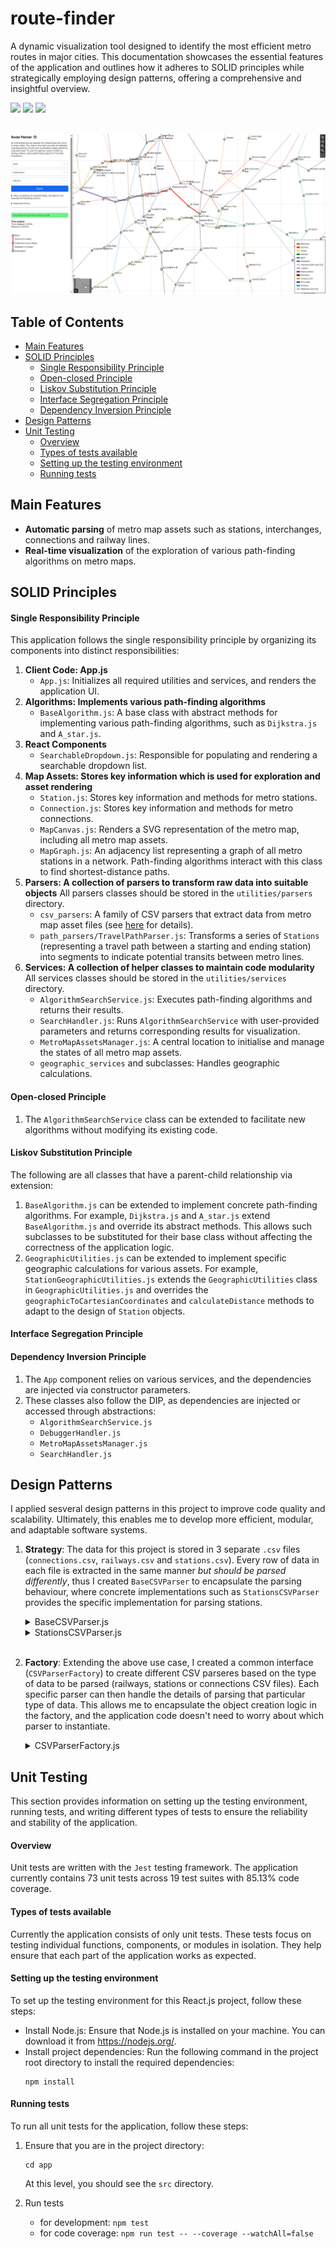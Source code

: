 <h1>route-finder</h1>

A dynamic visualization tool designed to identify the most efficient metro routes in major cities. This documentation showcases the essential features of the application and outlines how it adheres to SOLID principles while strategically employing design patterns, offering a comprehensive and insightful overview.

<img src="https://img.shields.io/badge/React-20232A?style=for-the-badge&logo=react&logoColor=61DAFB"> <img src="https://img.shields.io/badge/JavaScript-F7DF1E?style=for-the-badge&logo=javascript&logoColor=black"> <img src="https://img.shields.io/badge/HTML-239120?style=for-the-badge&logo=html5&logoColor=white">

<br>

<img src="route-finder-ui.png" alt="">

<h2>Table of Contents</h2>

- [Main Features](#main-features)
- [SOLID Principles](#solid-principles)
    - [Single Responsibility Principle](#single-responsibility-principle)
    - [Open-closed Principle](#open-closed-principle)
    - [Liskov Substitution Principle](#liskov-substitution-principle)
    - [Interface Segregation Principle](#interface-segregation-principle)
    - [Dependency Inversion Principle](#dependency-inversion-principle)
- [Design Patterns](#design-patterns)
- [Unit Testing](#unit-testing)
    - [Overview](#overview)
    - [Types of tests available](#types-of-tests-available)
    - [Setting up the testing environment](#setting-up-the-testing-environment)
    - [Running tests](#running-tests)


## Main Features
- **Automatic parsing** of metro map assets such as stations, interchanges, connections and railway lines.
- **Real-time visualization** of the exploration of various path-finding algorithms on metro maps.


## SOLID Principles
#### Single Responsibility Principle
This application follows the single responsibility principle by organizing its components into distinct responsibilities:

1. **Client Code: App.js**
    - `App.js`: Initializes all required utilities and services, and renders the application UI.
2. **Algorithms: Implements various path-finding algorithms**
    - `BaseAlgorithm.js`: A base class with abstract methods for implementing various path-finding algorithms, such as `Dijkstra.js` and `A_star.js`.
3. **React Components**
    - `SearchableDropdown.js`: Responsible for populating and rendering a searchable dropdown list.
4. **Map Assets: Stores key information which is used for exploration and asset rendering**
    - `Station.js`: Stores key information and methods for metro stations.
    - `Connection.js`: Stores key information and methods for metro connections.
    - `MapCanvas.js`: Renders a SVG representation of the metro map, including all metro map assets.
    - `MapGraph.js`: An adjacency list representing a graph of all metro stations in a network. Path-finding algorithms interact with this class to find shortest-distance paths.
5. **Parsers: A collection of parsers to transform raw data into suitable objects**
    All parsers classes should be stored in the `utilities/parsers` directory.
    - `csv_parsers`: A family of CSV parsers that extract data from metro map asset files (see [here](#design-patterns) for details).
    - `path_parsers/TravelPathParser.js`: Transforms a series of `Stations` (representing a travel path between a starting and ending station) into segments to indicate potential transits between metro lines.
6. **Services: A collection of helper classes to maintain code modularity**
    All services classes should be stored in the `utilities/services` directory.
    - `AlgorithmSearchService.js`: Executes path-finding algorithms and returns their results.
    - `SearchHandler.js`: Runs `AlgorithmSearchService` with user-provided parameters and returns corresponding results for visualization.
    - `MetroMapAssetsManager.js`: A central location to initialise and manage the states of all metro map assets.
    - `geographic_services` and subclasses: Handles geographic calculations.


#### Open-closed Principle
1. The `AlgorithmSearchService` class can be extended to facilitate new algorithms without modifying its existing code.


#### Liskov Substitution Principle
The following are all classes that have a parent-child relationship via extension:
1. `BaseAlgorithm.js` can be extended to implement concrete path-finding algorithms. For example, `Dijkstra.js` and `A_star.js` extend `BaseAlgorithm.js` and override its abstract methods. This allows such subclasses to be substituted for their base class without affecting the correctness of the application logic.
2. `GeographicUtilities.js` can be extended to implement specific geographic calculations for various assets. For example, `StationGeographicUtilities.js` extends the `GeographicUtilities` class in `GeographicUtilities.js` and overrides the `geographicToCartesianCoordinates` and `calculateDistance` methods to adapt to the design of `Station` objects.


#### Interface Segregation Principle


#### Dependency Inversion Principle
1. The `App` component relies on various services, and the dependencies are injected via constructor parameters.
2. These classes also follow the DIP, as dependencies are injected or accessed through abstractions:
    - `AlgorithmSearchService.js`
    - `DebuggerHandler.js`
    - `MetroMapAssetsManager.js`
    - `SearchHandler.js`


## Design Patterns
I applied sesveral design patterns in this project to improve code quality and scalability. Ultimately, this enables me to develop more efficient, modular, and adaptable software systems.

1. **Strategy**: The data for this project is stored in 3 separate `.csv` files (`connections.csv`, `railways.csv` and `stations.csv`). Every row of data in each file is extracted in the same manner *but should be parsed differently*, thus I created `BaseCSVParser` to encapsulate the parsing behaviour, where concrete implementations such as `StationsCSVParser` provides the specific implementation for parsing stations.
    <br>

    <details>
    <summary>BaseCSVParser.js</summary>

    ```
    class BaseCSVParser {
        constructor(filePath) {
            this.filePath = filePath;
        }

        async parse() {
            // All CSV parsers split their CSV files into rows by the \n symbol.
            const response = await fetch(this.filePath);
            const csvText = await response.text();
            const csvData = csvText.split(/\r\n|\n/).filter(Boolean);
            return csvData;
        }
    }

    export default BaseCSVParser;
    ```

    </details>
   
    <details>
    <summary>StationsCSVParser.js</summary>

    ```
    class StationsCSVParser extends BaseCSVParser {
        async parse(stations) {
            // @params stations (hashmap): Stores all Station objects that are previously
            // initialized by a StationsCSVParser instance, with the station name as the 
            // keys, and Station objects as the values.

            const csvData = await super.parse();    // The base parse method splits rows by the \n symbol.

            csvData.forEach(row => {
                const [stationName, latitude, longitude] = row.split(",");
                stations[stationName] = new Station(stationName, latitude, longitude);
            });
        
            console.log("All " + Object.entries(stations).length + " stations parsed.");
            return stations;
        }
    }


    export default StationsCSVParser;
    ```
    
    </details>
    <br>

2. **Factory**: Extending the above use case, I created a common interface (`CSVParserFactory`) to create different CSV parseres based on the type of data to be parsed (railways, stations or connections CSV files). Each specific parser can then handle the details of parsing that particular type of data. This allows me to encapsulate the object creation logic in the factory, and the application code doesn't need to worry about which parser to instantiate.
   <br>
   <details>
    <summary>CSVParserFactory.js</summary>
    
    ```
    class CSVParserFactory {
        createParser(type, filePath) {
            switch (type) {
                case 'stations':
                    return new StationsCSVParser(filePath);
                case 'connections':
                    return new ConnectionsCSVParser(filePath);
                // Add more cases for other types if needed
                default:
                    throw new Error('Invalid parser type');
            }
        }
    }
    ```

   </details>


## Unit Testing
This section provides information on setting up the testing environment, running tests, and writing different types of tests to ensure the reliability and stability of the application.


#### Overview
Unit tests are written with the `Jest` testing framework. The application currently contains 73 unit tests across 19 test suites with 85.13% code coverage.


#### Types of tests available
Currently the application consists of only unit tests. These tests focus on testing individual functions, components, or modules in isolation. They help ensure that each part of the application works as expected.


#### Setting up the testing environment
To set up the testing environment for this React.js project, follow these steps:
- Install Node.js: Ensure that Node.js is installed on your machine. You can download it from https://nodejs.org/. 
- Install project dependencies: Run the following command in the project root directory to install the required dependencies:
    ```
    npm install
    ```

#### Running tests
To run all unit tests for the application, follow these steps:
1. Ensure that you are in the project directory:
    ```
    cd app
    ```
    At this level, you should see the `src` directory.

2. Run tests
    - for development: `npm test`
    - for code coverage: `npm run test -- --coverage --watchAll=false`